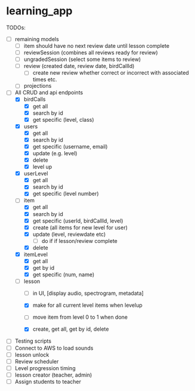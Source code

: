 # learning_app

TODOs:
- [ ] remaining models
    - [ ] item should have no next review date until lesson complete
    - [ ] reviewSession (combines all reviews ready for review)
    - [ ] ungradedSession (select some items to review)
    - [ ] review (created date, review date, birdCallId)
        - [ ] create new review whether correct or incorrect with associated times etc.
    - [ ] projections
- [ ] All CRUD and api endpoints
    - [x] birdCalls 
        - [x] get all
        - [x] search by id
        - [x] get specific (level, class)
    - [x] users 
        - [x] get all
        - [x] search by id
        - [x] get specific (username, email)
        - [x] update (e.g. level)
        - [x] delete 
        - [x] level up
    - [x] userLevel 
        - [x] get all
        - [x] search by id
        - [x] get specific (level number)
    - [ ] item
        - [x] get all
        - [x] search by id
        - [x] get specific (userId, birdCallId, level)
        - [x] create (all items for new level for user)
        - [x] update (level, reviewdate etc) 
            - [ ] do if if lesson/review complete
        - [x] delete
    - [x] itemLevel
        - [x] get all
        - [x] get by id
        - [x] get specific (num, name)
    - [ ] lesson 
        - [ ] in UI, [display audio, spectrogram, metadata]
        - [x] make for all current level items when levelup
        - [ ] move item from level 0 to 1 when done
        - [x] create, get all, get by id, delete
    

- [ ] Testing scripts
- [ ] Connect to AWS to load sounds
- [ ] lesson unlock
- [ ] Review scheduler
- [ ] Level progression timing
- [ ] lesson creator (teacher, admin)
- [ ] Assign students to teacher